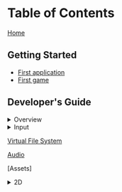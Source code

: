 # Table of Contents

[Home](/wiki/)

## Getting Started

-   [First application](/wiki/starting/first-application)
-   [First game](/wiki/starting/first-game)

## Developer's Guide

<details>
<summary>Overview</summary>
<div markdown="1">
-   [Context and ContextListener](/wiki/framework/context-and-contextlistener)
-   [Coroutines and Threads](/wiki/framework/coroutines-and-threads)
-   [The Game Class](/wiki/framework/the-game-class)
-   [Logging](/wiki/framework/logging)
</div>
</details>

<details>
<summary>Input</summary>
<div markdown="1">
-   [Mouse and Keyboard](/wiki/input/mouse-and-keyboard)
-   [Gamepads](/wiki/input/gamepads)
-   Types
    -   [Polling](/wiki/input/types/polling)
    -   [Event based](/wiki/input/types/event-based)
-   [Cursor](/wiki/input/cursor)
</div>
</details>

[Virtual File System](/wiki/vfs/virtual-file-system)

[Audio](/wiki/audio/audio)

[Assets]

<details>
<summary>2D</summary>
<div markdown="1">
-   [Batching and Textures](/wiki/graphics/batching-and-textures)
    -   [Texture Atlas]
-   Fonts
    -   [Bitmap Fonts](/wiki/graphics/fonts/bitmap-fonts)
    -   [TTF Files and Rendering]
    -   [Glyph Layouts](/wiki/graphics/fonts/glyph-layouts)
-   [Cameras and Viewports]
-   [Creating and Playing Animations]
-   [Creating and Emitting Particles]
-   Tilemaps
    -   [LDtk](/wiki/graphics/tilemaps/ldtk)
    -   [Tiled]
-   [OpenGL Profiling and Stats]
-   [Meshes]
-   [Shaders]
-   [Frame Buffer Objects]
</div>
</details>
